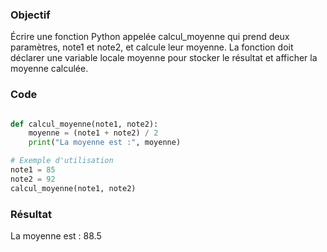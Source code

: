 ### Objectif

Écrire une fonction Python appelée calcul_moyenne qui prend deux paramètres, note1 et note2, et calcule leur moyenne. La fonction doit déclarer une variable locale moyenne pour stocker le résultat et afficher la moyenne calculée.

### Code

```python

def calcul_moyenne(note1, note2):
    moyenne = (note1 + note2) / 2
    print("La moyenne est :", moyenne)

# Exemple d'utilisation
note1 = 85
note2 = 92
calcul_moyenne(note1, note2)
```

### Résultat

La moyenne est : 88.5